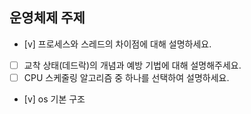 ## 운영체제 주제

- [v] 프로세스와 스레드의 차이점에 대해 설명하세요.
- [ ] 교착 상태(데드락)의 개념과 예방 기법에 대해 설명해주세요.
- [ ] CPU 스케줄링 알고리즘 중 하나를 선택하여 설명하세요.
- [v] os 기본 구조
